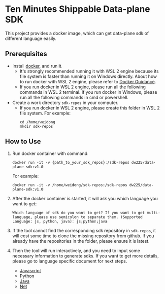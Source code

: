 # Ten Minutes Shippable Data-plane SDK

This project provides a docker image, which can get data-plane sdk of different language easily.

## Prerequisites

- Install [docker](https://www.docker.com/), and run it.
    - It's strongly recommended running it with WSL 2 engine because its file system is faster than running it on Windows directly. About how to run docker with WSL 2 engine,
      please refer to [Docker Guidance](https://docs.docker.com/desktop/windows/wsl/#install).
    - If you run docker in WSL 2 engine, please run all the following commands in WSL 2 terminal. If you run docker in Windows, please run all the following commands in cmd or
      powershell.
- Create a work directory `sdk-repos` in your computer.
    - If you run docker in WSL 2 engine, please create this folder in WSL 2 file system. For example:
        ```shell
        cd /home/weidong
        mkdir sdk-repos
        ```

## How to Use

1. Run docker container with command:
    ```shell
    docker run -it -v {path_to_your_sdk_repos}:/sdk-repos dw225/data-plane-sdk:v1.0
    ```
   For example:
    ```shell
    docker run -it -v /home/weidong/sdk-repos:/sdk-repos dw225/data-plane-sdk:v1.0
    ```

2. After the docker container is started, it will ask you which language you want to get:
    ```shell
    Which language of sdk do you want to get? If you want to get multi-language, please use semicolon to separate them. (Supported Language: js, python, java): js;python;java
    ```

3. If the tool cannot find the corresponding sdk repository in `sdk-repos`, it will cost some time to clone the missing repository from github. If you already have the repositories
   in the folder, please ensure it is latest.

4. Then the tool will run interactively, and you need to input some necessary information to generate sdks. If you want to get more details, please go to language specific document
   for next steps.
    - [Javascript](./docs/js.md)
    - [Python](./docs/python.md)
    - [Java](/docs/java.md)
    - [Net](/docs/net.md)

